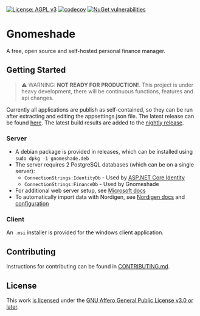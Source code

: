 [![License: AGPL v3](https://img.shields.io/badge/License-AGPL%20v3-blue.svg)](https://www.gnu.org/licenses/agpl-3.0)
[![codecov](https://codecov.io/gh/VMelnalksnis/Gnomeshade/branch/master/graph/badge.svg?token=5GWIPI74DO)](https://codecov.io/gh/VMelnalksnis/Gnomeshade)
[![NuGet vulnerabilities](https://github.com/VMelnalksnis/Gnomeshade/actions/workflows/nuget-vulnerabilities.yml/badge.svg)](https://github.com/VMelnalksnis/Gnomeshade/actions/workflows/nuget-vulnerabilities.yml)

# Gnomeshade

A free, open source and self-hosted personal finance manager.

## Getting Started

> ⚠️ WARNING: **NOT READY FOR PRODUCTION!**. This project is under heavy development, there will be continuous functions, features and api changes.

Currently all applications are publish as self-contained, so they can be run after extracting and editing the
appsettings.json file.
The latest release can be found [here](https://github.com/VMelnalksnis/Gnomeshade/releases/latest).
The latest build results are added to
the [nightly release](https://github.com/VMelnalksnis/Gnomeshade/releases/tag/nightly).

### Server

* A debian package is provided in releases, which can be installed using `sudo dpkg -i gnomeshade.deb`
* The server requires 2 PostgreSQL databases (which can be on a single server):
	* `ConnectionStrings:IdentityDb` - Used by
	  [ASP.NET Core Identity](https://docs.microsoft.com/en-us/aspnet/core/security/authentication/identity?view=aspnetcore-6.0&tabs=visual-studio)
	* `ConnectionStrings:FinanceDb` - Used by Gnomeshade
* For additional web server setup,
  see [Microsoft docs](https://docs.microsoft.com/en-us/aspnet/core/fundamentals/servers/kestrel?view=aspnetcore-6.0)
* To automatically import data with Nordigen,
  see [Nordigen docs](https://nordigen.com/en/account_information_documenation/integration/quickstart_guide/)
  and [configuration](https://github.com/VMelnalksnis/NordigenDotNet#usage)

### Client

An `.msi` installer is provided for the windows client application.

## Contributing

Instructions for contributing can be found in [CONTRIBUTING.md](CONTRIBUTING.md).

## License

This work [is licensed](LICENSE.txt) under the
[GNU Affero General Public License v3.0 or later](https://www.gnu.org/licenses/agpl-3.0.html).
